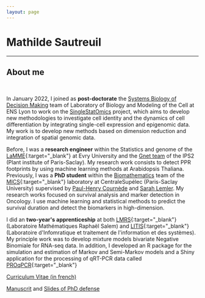 ```yaml
---
layout: page
---
```


<div class="text-center">
  <h1> Mathilde Sautreuil</h1>
  <hr>
  <h2> About me</h2>
</div>
  <br/>

In January 2022, I joined as **post-doctorate** the [Systems Biology of Decision Making](http://www.ens-lyon.fr/LBMC/equipes/systems-biology-of-decision-making) team of Laboratory of Biology and Modeling of the Cell at ENS Lyon to work on the [SingleStatOmics](https://anr-singlestatomics.pages.math.cnrs.fr/) project, which aims to develop new methodologies to investigate cell identity and the dynamics of cell differentiation by integrating single-cell expression and epigenomic data. My work is to develop new methods based on dimension reduction and integration of spatial genomic data.

Before, I was a **research engineer** within the Statistics and genome of the [LaMME](http://www.math-evry.cnrs.fr/welcome){:target="\_blank"} at Evry University and the [Gnet team](http://www.ips2.universite-paris-saclay.fr/en/research/pmin-department-plant-microbe-interactions-and-networks-biotic-interactions/gnet-genomics-networks.html) of the IPS2 (Plant institute of Paris-Saclay). My research work consists to detect PPR footprints by using machine learning methods at Arabidopsis Thaliana.
Previously, I was a **PhD student** within the <a href = 'http://biomathematics.mics.centralesupelec.fr/en'>Biomathematics</a> team of the [MICS](http://mics.centralesupelec.fr/en/){:target="\_blank"} laboratory at CentraleSupélec (Paris-Saclay University) supervised by [Paul-Henry Cournède](https://scholar.google.fr/citations?hl=fr&user=LGr1sroAAAAJ&view_op=list_works&sortby=pubdate) and [Sarah Lemler](https://sites.google.com/view/sarah-lemler). My research works focused on survival analysis and marker detection in Oncology. I use machine learning and statistical methods to predict the survival duration and detect the biomarkers in high-dimension.
                                        
I did an **two-year's apprenticeship** at both [LMRS](http://lmrs.univ-rouen.fr/){:target="\_blank"} (Laboratoire Mathématiques Raphaël Salem) and [LITIS](https://www.litislab.fr/accueil){:target="\_blank"} (Laboratoire d'Infomratique et traitement de l'information et des systèmes). My principle work was to develop mixture models bivariate Negative Binomiale for RNA-seq data. In addition, I developed an R package for the simulation and estimation of Markov and Semi-Markov models and a Shiny application for the processing of qRT-PCR data called [PROqPCR](https://qpcrapp.shinyapps.io/proqpcr/){:target="\_blank"}

[Curriculum Vitae (in french)](img/cv_MSautreuil.pdf)
<br>

[Manuscrit](https://tel.archives-ouvertes.fr/tel-03278955) and [Slides of PhD defense](img/soutenance_MSautreuil.pdf)
